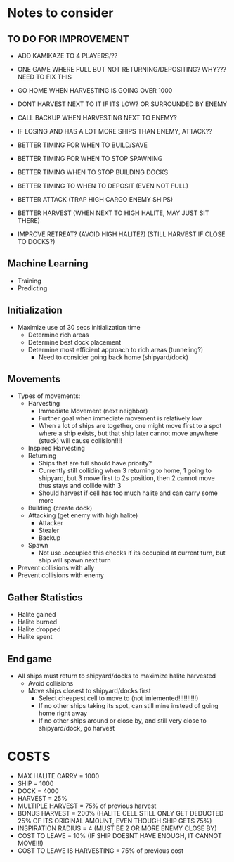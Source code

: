 # Notes to consider


## TO DO FOR IMPROVEMENT
- ADD KAMIKAZE TO 4 PLAYERS/??
- ONE GAME WHERE FULL BUT NOT RETURNING/DEPOSITING? WHY??? NEED TO FIX THIS

- GO HOME WHEN HARVESTING IS GOING OVER 1000
- DONT HARVEST NEXT TO IT IF ITS LOW? OR SURROUNDED BY ENEMY
- CALL BACKUP WHEN HARVESTING NEXT TO ENEMY?
- IF LOSING AND HAS A LOT MORE SHIPS THAN ENEMY, ATTACK??

- BETTER TIMING FOR WHEN TO BUILD/SAVE
- BETTER TIMING FOR WHEN TO STOP SPAWNING
- BETTER TIMING WHEN TO STOP BUILDING DOCKS
- BETTER TIMING TO WHEN TO DEPOSIT (EVEN NOT FULL)
- BETTER ATTACK (TRAP HIGH CARGO ENEMY SHIPS)
- BETTER HARVEST (WHEN NEXT TO HIGH HALITE, MAY JUST SIT THERE)

- IMPROVE RETREAT? (AVOID HIGH HALITE?) (STILL HARVEST IF CLOSE TO DOCKS?)



## Machine Learning
* Training
* Predicting


## Initialization
* Maximize use of 30 secs initialization time
    * Determine rich areas
    * Determine best dock placement
    * Determine most efficient approach to rich areas (tunneling?)
        * Need to consider going back home (shipyard/dock)


## Movements
* Types of movements:
    * Harvesting
        * Immediate Movement (next neighbor)
        * Further goal when immediate movement is relatively low
        * When a lot of ships are together, one might move first to a spot where a ship exists, but that ship later cannot move anywhere (stuck) will cause collision!!!!
    * Inspired Harvesting
    * Returning
        * Ships that are full should have priority?
        * Currently still colliding when 3 returning to home, 1 going to shipyard, but 3 move first to 2s position, then 2 cannot move thus stays and collide with 3
        * Should harvest if cell has too much halite and can carry some more
    * Building (create dock)
    * Attacking (get enemy with high halite)
        * Attacker
        * Stealer
        * Backup
    * Spawn
        * Not use .occupied this checks if its occupied at current turn, but ship will spawn next turn
* Prevent collisions with ally
* Prevent collisions with enemy


## Gather Statistics
* Halite gained
* Halite burned
* Halite dropped
* Halite spent


## End game
* All ships must return to shipyard/docks to maximize halite harvested
    * Avoid collisions
    * Move ships closest to shipyard/docks first
        * Select cheapest cell to move to (not imlemented!!!!!!!!!!)
        * If no other ships taking its spot, can still mine instead of going home right away
        * If no other ships around or close by, and still very close to shipyard/dock, go harvest



# COSTS

* MAX HALITE CARRY = 1000
* SHIP = 1000
* DOCK = 4000
* HARVEST = 25%
* MULTIPLE HARVEST = 75% of previous harvest
* BONUS HARVEST = 200% (HALITE CELL STILL ONLY GET DEDUCTED 25% OF ITS ORIGINAL AMOUNT, EVEN THOUGH SHIP GETS 75%)
* INSPIRATION RADIUS = 4 (MUST BE 2 OR MORE ENEMY CLOSE BY)
* COST TO LEAVE = 10% (IF SHIP DOESNT HAVE ENOUGH, IT CANNOT MOVE!!!)
* COST TO LEAVE IS HARVESTING = 75% of previous cost





